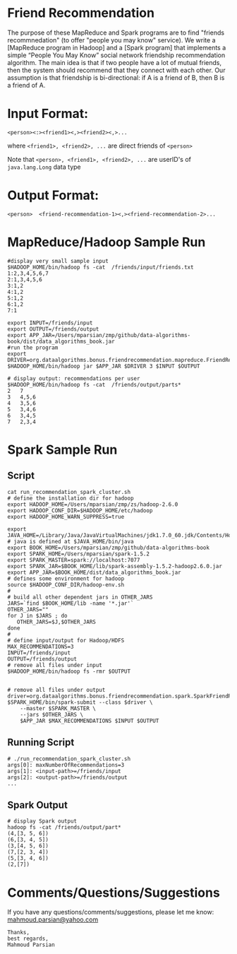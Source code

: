 Friend Recommendation
=====================
The purpose of these MapReduce and Spark programs are to find "friends recommnedation" (to offer "people you may know" service). We write a [MapReduce program in Hadoop] and a [Spark program] that implements a simple “People You May Know” social network friendship recommendation algorithm. The main idea is that if two people have a lot of mutual friends, then the system should recommend that they connect with each other. Our assumption is that friendship is bi-directional: if A is a friend of B, then B is a friend of A.

Input Format:
=============
````
<person><:><friend1><,><friend2><,>...
````

where ````<friend1>, <friend2>, ...```` are direct friends of ````<person>````

Note that ````<person>, <friend1>, <friend2>, ...```` are userID's of ````java.lang.Long```` data type 

Output Format:
==============
````
<person>  <friend-recommendation-1><,><friend-recommendation-2>...
````

MapReduce/Hadoop Sample Run
===========================
````
#display very small sample input
$HADOOP_HOME/bin/hadoop fs -cat  /friends/input/friends.txt
1:2,3,4,5,6,7
2:1,3,4,5,6
3:1,2
4:1,2
5:1,2
6:1,2
7:1

export INPUT=/friends/input
export OUTPUT=/friends/output
export APP_JAR=/Users/mparsian/zmp/github/data-algorithms-book/dist/data_algorithms_book.jar
#run the program
export DRIVER=org.dataalgorithms.bonus.friendrecommendation.mapreduce.FriendRecommendationDriver
$HADOOP_HOME/bin/hadoop jar $APP_JAR $DRIVER 3 $INPUT $OUTPUT

# display output: recommendations per user
$HADOOP_HOME/bin/hadoop fs -cat  /friends/output/parts*
2	7
3	4,5,6
4	3,5,6
5	3,4,6
6	3,4,5
7	2,3,4
````


Spark Sample Run
================

Script
------
````
cat run_recommendation_spark_cluster.sh
# define the installation dir for hadoop
export HADOOP_HOME=/Users/mparsian/zmp/zs/hadoop-2.6.0
export HADOOP_CONF_DIR=$HADOOP_HOME/etc/hadoop
export HADOOP_HOME_WARN_SUPPRESS=true

export JAVA_HOME=/Library/Java/JavaVirtualMachines/jdk1.7.0_60.jdk/Contents/Home
# java is defined at $JAVA_HOME/bin/java
export BOOK_HOME=/Users/mparsian/zmp/github/data-algorithms-book
export SPARK_HOME=/Users/mparsian/spark-1.5.2
export SPARK_MASTER=spark://localhost:7077
export SPARK_JAR=$BOOK_HOME/lib/spark-assembly-1.5.2-hadoop2.6.0.jar
export APP_JAR=$BOOK_HOME/dist/data_algorithms_book.jar
# defines some environment for hadoop
source $HADOOP_CONF_DIR/hadoop-env.sh
#
# build all other dependent jars in OTHER_JARS
JARS=`find $BOOK_HOME/lib -name '*.jar'`
OTHER_JARS=""
for J in $JARS ; do 
   OTHER_JARS=$J,$OTHER_JARS
done
#
# define input/output for Hadoop/HDFS
MAX_RECOMMENDATIONS=3
INPUT=/friends/input 
OUTPUT=/friends/output
# remove all files under input
$HADOOP_HOME/bin/hadoop fs -rmr $OUTPUT


# remove all files under output
driver=org.dataalgorithms.bonus.friendrecommendation.spark.SparkFriendRecommendation
$SPARK_HOME/bin/spark-submit --class $driver \
	--master $SPARK_MASTER \
	--jars $OTHER_JARS \
	$APP_JAR $MAX_RECOMMENDATIONS $INPUT $OUTPUT
````

Running Script
--------------
````
# ./run_recommendation_spark_cluster.sh
args[0]: maxNumberOfRecommendations=3
args[1]: <input-path>=/friends/input
args[2]: <output-path>=/friends/output
...
````

Spark Output
------------
````
# display Spark output
hadoop fs -cat /friends/output/part*
(4,[3, 5, 6])
(6,[3, 4, 5])
(3,[4, 5, 6])
(7,[2, 3, 4])
(5,[3, 4, 6])
(2,[7])
````


Comments/Questions/Suggestions
==============================
If you have any questions/comments/suggestions, please let me know: mahmoud.parsian@yahoo.com

````
Thanks,
best regards,
Mahmoud Parsian
```` 
